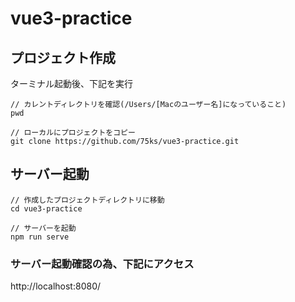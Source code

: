 # vue3-practice

## プロジェクト作成
ターミナル起動後、下記を実行
```
// カレントディレクトリを確認(/Users/[Macのユーザー名]になっていること)
pwd

// ローカルにプロジェクトをコピー
git clone https://github.com/75ks/vue3-practice.git
```

## サーバー起動
```
// 作成したプロジェクトディレクトリに移動
cd vue3-practice

// サーバーを起動
npm run serve
```

### サーバー起動確認の為、下記にアクセス
http://localhost:8080/

